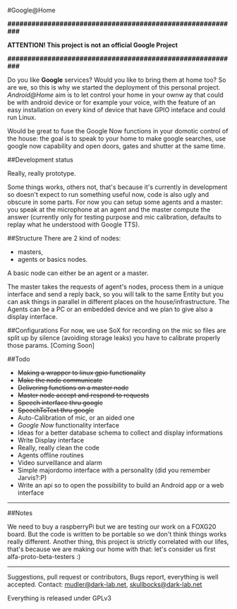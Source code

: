#Google@Home

 ***##########################################################***
 
 **ATTENTION! This project is not an official Google Project**
 
 ***##########################################################***
 
 Do you like **Google** services? Would you like to bring them at home too? So are we, so this is why we started the deployment of this 
personal project. *Android@Home* aim is to let control your home in your ownw ay that could be with android device or for example your voice, 
with the feature of an easy installation on every kind of device that have GPIO inteface and could run Linux.
 
Would be great to fuse the Google Now functions in your domotic control of the house: the goal is to speak to your home to make google 
searches, use google now capability and open doors, gates and shutter at the same time.

##Development status

Really, really prototype.

Some things works, others not, that's because it's currently in development so doesn't expect to run something useful now, code is also ugly 
and obscure in some parts.
For now you can setup some agents and a master: you speak at the microphone at an agent and the master compute the answer (currently only for 
testing purpose and mic calibration, defaults to replay what he understood with Google TTS).

##Structure
There are 2 kind of nodes: 

 * masters, 
 * agents or basics nodes. 

A  basic node can either be an agent or a master. 

The master takes the requests of agent's nodes, process them in a unique interface and send a reply back, so you will talk to the same Entity 
but you can ask things in parallel in different places on the house/infrastructure.
The Agents can be a PC or an embedded device and we plan to give also a display interface.


##Configurations
For now, we use SoX for recording on the mic so files are split up by silence (avoiding storage leaks) you have to calibrate properly those 
params.
[Coming Soon]
 
##Todo

 * <del>Making a wrapper to linux gpio functionality</del>
 * <del>Make the node communicate</del>
 * <del>Delivering functions on a master node</del>
 * <del>Master node accept and respond to requests</del>
 * <del>Speech interface thru google</del>
 * <del>SpeechToText thru google</del>
 * Auto-Calibration of mic, or an aided one
 * *Google Now* functionality interface
 * Ideas for a better database schema to collect and display informations
 * Write Display interface
 * Really, really clean the code
 * Agents offline routines
 * Video surveillance and alarm
 * Simple majordomo interface with a personality (did you remember Jarvis?:P)
 * Write an api so to open the possibility to build an Android app or a web interface

***
##Notes

We need to buy a raspberryPi but we are testing our work on a FOXG20 board. But the code is written to be portable so we don't think things 
works really different.
Another thing, this project is strictly correlated with our lifes, that's because we are making our home with that: let's consider us first 
alfa-proto-beta-testers :)

***

Suggestions, pull request or contributors, Bugs report, everything is well accepted.
Contact: mudler@dark-lab.net, skullbocks@dark-lab.net

Everything is released under GPLv3 

